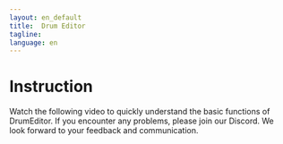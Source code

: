 ```yaml
---
layout: en_default
title:  Drum Editor
tagline: 
language: en
---
```


# Instruction

Watch the following video to quickly understand the basic functions of DrumEditor. 
If you encounter any problems, please join our Discord. 
We look forward to your feedback and communication.


